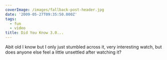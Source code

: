 ```yaml
---
coverImage: /images/fallback-post-header.jpg
date: '2009-05-27T09:35:50.000Z'
tags:
  - fun
  - video
title: Did You Know 3.0...
---
```


Abit old I know but I only just stumbled across it, very interesting watch, but does anyone else feel a little unsettled after watching it?

<!-- more -->

<object width="640" height="505" data="https://www.youtube.com/v/jpEnFwiqdx8&amp;hl=en&amp;fs=1" type="application/x-shockwave-flash"><param name="allowFullScreen" value="true" /><param name="allowscriptaccess" value="always" /><param name="src" value="https://www.youtube.com/v/jpEnFwiqdx8&amp;hl=en&amp;fs=1" /><param name="allowfullscreen" value="true" /></object>
